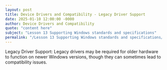 ```yaml
---
layout: post
title: Device Drivers and Compatibility - Legacy Driver Support
date: 2025-01-10 12:00:00 -0000
author: Device Drivers and Compatibility
quote: "content here"
subject: "Lesson 13 Supporting Windows standards and specifications"
permalink: "/Lesson 13 Supporting Windows standards and specifications/Device Drivers and Compatibility/Device Drivers and Compatibility - Legacy Driver Support"
---
```


Legacy Driver Support: Legacy drivers may be required for older hardware to function on newer Windows versions, though they can sometimes lead to compatibility issues.
